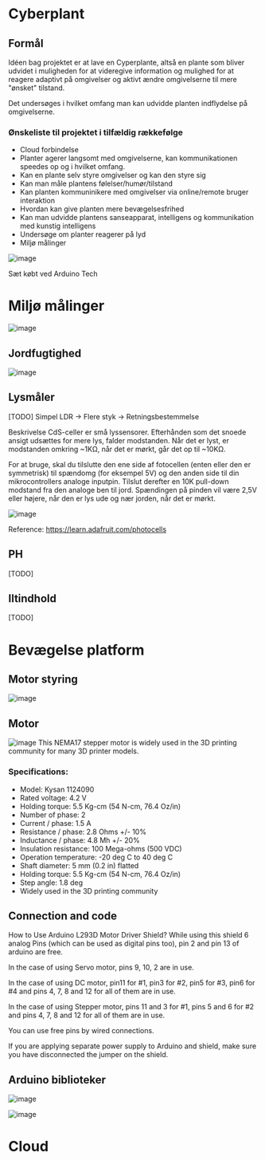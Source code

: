 # Cyberplant

## Formål
Idéen bag projektet er at lave en Cyperplante, altså en plante som bliver udvidet i muligheden for at videregive information og mulighed for at reagere adaptivt på omgivelser og aktivt ændre omgivelserne til mere "ønsket" tilstand.

Det undersøges i hvilket omfang man kan udvidde planten indflydelse på omgivelserne.

### Ønskeliste til projektet i tilfældig rækkefølge
* Cloud forbindelse
* Planter agerer langsomt med omgivelserne, kan kommunikationen speedes op og i hvilket omfang.
* Kan en plante selv styre omgivelser og kan den styre sig
* Kan man måle plantens følelser/humør/tilstand
* Kan planten kommuninikere med omgivelser via online/remote bruger interaktion
* Hvordan kan give planten mere bevægelsesfrihed
* Kan man udvidde plantens sanseapparat, intelligens og kommunikation med kunstig intelligens
* Undersøge om planter reagerer på lyd
* Miljø målinger

![image](https://user-images.githubusercontent.com/44589560/200331914-e9e358de-bee5-4d37-8097-b0f0e45fc8b9.png)

Sæt købt ved Arduino Tech

# Miljø målinger
![image](https://user-images.githubusercontent.com/44589560/200537674-326a1ffe-a5b2-4fe5-9cb8-610e46ef8117.png)

## Jordfugtighed
![image](https://user-images.githubusercontent.com/44589560/200332295-60ffcc1e-b3e0-44a1-9745-a2285323bc2b.png)

## Lysmåler
[TODO] Simpel LDR -> Flere styk -> Retningsbestemmelse

Beskrivelse
CdS-celler er små lyssensorer. Efterhånden som det snoede ansigt udsættes for mere lys, falder modstanden. Når det er lyst, er modstanden omkring ~1KΩ, når det er mørkt, går det op til ~10KΩ.

For at bruge, skal du tilslutte den ene side af fotocellen (enten eller den er symmetrisk) til spændomg (for eksempel 5V) og den anden side til din mikrocontrollers analoge inputpin. Tilslut derefter en 10K pull-down modstand fra den analoge ben til jord. Spændingen på pinden vil være 2,5V eller højere, når den er lys ude og nær jorden, når det er mørkt.

![image](https://user-images.githubusercontent.com/44589560/200553497-223deff9-4369-4d50-ab43-994e0d011bae.png)

Reference:
https://learn.adafruit.com/photocells
## PH
[TODO]

## Iltindhold
[TODO]

# Bevægelse platform
## Motor styring
![image](https://user-images.githubusercontent.com/44589560/200569812-3a481e91-7a62-4b0c-b3c1-e902881bf287.png)

## Motor
![image](https://user-images.githubusercontent.com/44589560/200572280-a37de2d5-c9ac-422d-91d8-33649d36948a.png)
This NEMA17 stepper motor is widely used in the 3D printing community for many 3D printer models.

### Specifications:

* Model: Kysan 1124090
* Rated voltage: 4.2 V
* Holding torque: 5.5 Kg-cm (54 N-cm, 76.4 Oz/in)
* Number of phase: 2
* Current / phase: 1.5 A
* Resistance / phase: 2.8 Ohms +/- 10%
* Inductance / phase: 4.8 Mh +/- 20%
* Insulation resistance: 100 Mega-ohms (500 VDC)
* Operation temperature: -20 deg C to 40 deg C
* Shaft diameter: 5 mm (0.2 in) flatted
* Holding torque: 5.5 Kg-cm (54 N-cm, 76.4 Oz/in)
* Step angle: 1.8 deg
* Widely used in the 3D printing community

## Connection and code
How to Use Arduino L293D Motor Driver Shield?
While using this shield 6 analog Pins (which can be used as digital pins too), pin 2 and pin 13 of arduino are free.

In the case of using Servo motor, pins 9, 10, 2 are in use.

In the case of using DC motor, pin11 for #1, pin3 for #2, pin5 for #3, pin6 for #4 and pins 4, 7, 8 and 12 for all of them are in use.

In the case of using Stepper motor, pins 11 and 3 for #1, pins 5 and 6 for #2 and pins 4, 7, 8 and 12 for all of them are in use.

You can use free pins by wired connections.

If you are applying separate power supply to Arduino and shield, make sure you have disconnected the jumper on the shield.



## Arduino biblioteker
![image](https://user-images.githubusercontent.com/44589560/200571845-7e60d7ff-b958-4db7-8c88-9cf098134d10.png)

![image](https://user-images.githubusercontent.com/44589560/200571927-0f8476b4-6e81-44c9-b525-2a3624d343a6.png)



# Cloud
